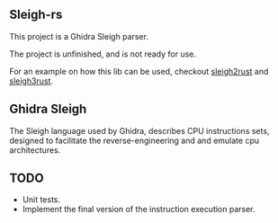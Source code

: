 ## Sleigh-rs

This project is a Ghidra Sleigh parser.

The project is unfinished, and is not ready for use.

For an example on how this lib can be used, checkout
[sleigh2rust](https://github.com/rbran/sleigh2rust) and [sleigh3rust](https://github.com/rbran/sleigh3rust).

## Ghidra Sleigh

The Sleigh language used by Ghidra, describes CPU instructions sets,
designed to facilitate the reverse-engineering and and emulate cpu architectures.

## TODO

* Unit tests.
* Implement the final version of the instruction execution parser.

